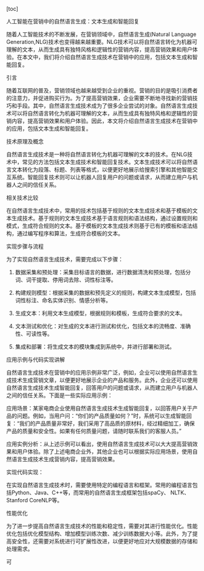 
[toc]                    
                
                
人工智能在营销中的自然语言生成：文本生成和智能回复

随着人工智能技术的不断发展，在营销领域中，自然语言生成(Natural Language Generation,NLG)技术也变得越来越重要。NLG技术可以将自然语言转化为机器可理解的文本，从而生成具有独特风格和逻辑性的营销内容，提高营销效果和用户体验。在本文中，我们将介绍自然语言生成技术在营销中的应用，包括文本生成和智能回复。

引言

随着互联网的普及，营销领域也越来越受到企业的重视。营销的目的是吸引消费者的注意力，并促进购买行为。为了提高营销效果，企业需要不断地寻找新的营销技巧和手段。其中，自然语言生成技术成为了很多企业尝试的对象。自然语言生成技术可以将自然语言转化为机器可理解的文本，从而生成具有独特风格和逻辑性的营销内容，提高营销效果和用户体验。因此，本文将介绍自然语言生成技术在营销中的应用，包括文本生成和智能回复。

技术原理及概念

自然语言生成技术是一种将自然语言转化为机器可理解的文本的技术。在NLG技术中，常见的方法包括文本生成技术和智能回复技术。文本生成技术可以将自然语言文本转化为段落、标题、列表等格式，以便更好地展示给搜索引擎和其他智能交互系统。智能回复技术则可以让机器人回复用户的问题或请求，从而建立用户与机器人之间的信任关系。

相关技术比较

在自然语言生成技术中，常用的技术包括基于规则的文本生成技术和基于模板的文本生成技术。基于规则的文本生成技术基于语言规则和语法结构，通过设置规则和模式，生成符合规则的文本。基于模板的文本生成技术则基于已有的模板和语法结构，通过编写程序和算法，生成符合模板的文本。

实现步骤与流程

为了实现自然语言生成技术，需要完成以下步骤：

1. 数据采集和预处理：采集目标语言的数据，进行数据清洗和预处理，包括分词、词干提取、停用词去除、词性标注等。

2. 构建规则模型：根据采集的数据和预先定义的规则，构建文本生成模型，包括词性标注、命名实体识别、情感分析等。

3. 生成文本：利用文本生成模型，根据规则和模板，生成符合要求的文本。

4. 文本测试和优化：对生成的文本进行测试和优化，包括文本的流畅度、准确性、可读性等。

5. 集成和部署：将生成文本的模块集成到系统中，并进行部署和测试。

应用示例与代码实现讲解

自然语言生成技术在营销中的应用示例非常广泛，例如，企业可以使用自然语言生成技术生成营销文章，以便更好地展示企业的产品和服务。此外，企业还可以使用自然语言生成技术生成智能回复，回答用户的问题或请求，从而建立用户与机器人之间的信任关系。下面是一些实际应用示例：

应用场景：某家电商企业使用自然语言生成技术生成智能回复，以回答用户关于产品的问题。例如，当用户问：“你们的产品质量如何？”时，系统可以生成智能回复：“我们的产品质量非常好，我们采用了高品质的原材料，经过精细加工，确保产品的质量和安全性。如果有任何质量问题，请随时联系我们的客服人员。”

应用实例分析：从上述示例可以看出，使用自然语言生成技术可以大大提高营销效果和用户体验。除了上述电商企业外，其他企业也可以根据实际应用场景，使用自然语言生成技术生成营销内容，提高营销效果。

实现代码实现：

在实现自然语言生成技术时，需要使用特定的编程语言和框架。常用的编程语言包括Python、Java、C++等，而常用的自然语言生成框架包括spaCy、 NLTK、Stanford CoreNLP等。

性能优化

为了进一步提高自然语言生成技术的性能和稳定性，需要对其进行性能优化。性能优化包括优化模型结构、增加模型训练次数、减少训练数据大小等。此外，为了提高安全性，还需要对系统进行可扩展性改进，以便更好地应对大规模数据的存储和处理需求。

可


